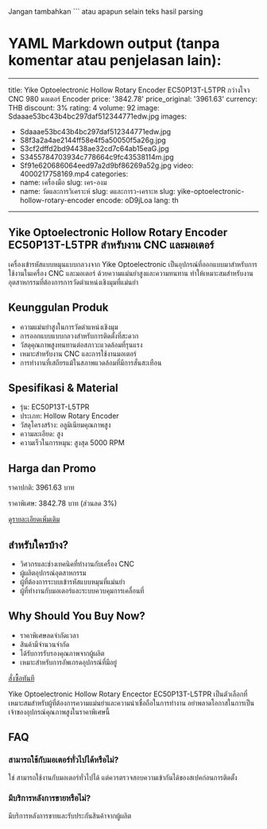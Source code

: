 Jangan tambahkan ``` atau apapun selain teks hasil parsing

# YAML Markdown output (tanpa komentar atau penjelasan lain):

---
title: Yike Optoelectronic Hollow Rotary Encoder EC50P13T-L5TPR กว่างโจว CNC 980 มอเตอร์ Encoder
price: '3842.78'
price_original: '3961.63'
currency: THB
discount: 3%
rating: 4
volume: 92
image: Sdaaae53bc43b4bc297daf512344771edw.jpg
images:
  - Sdaaae53bc43b4bc297daf512344771edw.jpg
  - S8f3a2a4ae2144ff58e4f5a50050f5a26g.jpg
  - S3cf2dffd2bd94438ae32cd7c64ab15eaG.jpg
  - S3455784703934c778664c9fc43538114m.jpg
  - Sf91e620686064eed97a2d9bf86269a52g.jpg
video: 4000217758169.mp4
categories:
  - name: เครื่องมือ
    slug: เคร-องม
  - name: วัดและการวิเคราะห์
    slug: ดและการว-เคราะห
slug: yike-optoelectronic-hollow-rotary-encoder
encode: oD9jLoa
lang: th
---

<h2>Yike Optoelectronic Hollow Rotary Encoder EC50P13T-L5TPR สำหรับงาน CNC และมอเตอร์</h2>
เครื่องเข้ารหัสแบบหมุนแบบกลวงจาก Yike Optoelectronic เป็นอุปกรณ์ที่ออกแบบมาสำหรับการใช้งานในเครื่อง CNC และมอเตอร์ ด้วยความแม่นยำสูงและความทนทาน ทำให้เหมาะสมสำหรับงานอุตสาหกรรมที่ต้องการการวัดตำแหน่งเชิงมุมที่แม่นยำ

<h2>Keunggulan Produk</h2>
<ul>
  <li>ความแม่นยำสูงในการวัดตำแหน่งเชิงมุม</li>
  <li>การออกแบบแบบกลวงสำหรับการติดตั้งที่สะดวก</li>
  <li>วัสดุคุณภาพสูงทนทานต่อสภาวะแวดล้อมที่รุนแรง</li>
  <li>เหมาะสำหรับงาน CNC และการใช้งานมอเตอร์</li>
  <li>การทำงานที่เสถียรแม้ในสภาพแวดล้อมที่มีการสั่นสะเทือน</li>
</ul>

<h2>Spesifikasi & Material</h2>
<ul>
  <li>รุ่น: EC50P13T-L5TPR</li>
  <li>ประเภท: Hollow Rotary Encoder</li>
  <li>วัสดุโครงสร้าง: อลูมิเนียมคุณภาพสูง</li>
  <li>ความละเอียด: สูง</li>
  <li>ความเร็วในการหมุน: สูงสุด 5000 RPM</li>
</ul>

<h2>Harga dan Promo</h2>
<p>ราคาปกติ: 3961.63 บาท</p>
<p>ราคาพิเศษ: 3842.78 บาท (ส่วนลด 3%)</p>

<div class="flex justify-center my-2">
  <a href="https://buy.csgad.com/oD9jLoa" rel="nofollow sponsored" target="_blank" class="py-2 px-4 rounded-md text-white font-semibold bg-gradient-to-r from-[#f73c22] to-[#ff7b48]">ดูรายละเอียดเพิ่มเติม</a>
</div>

<h2>สำหรับใครบ้าง?</h2>
<ul>
  <li>วิศวกรและช่างเทคนิคที่ทำงานกับเครื่อง CNC</li>
  <li>ผู้ผลิตอุปกรณ์อุตสาหกรรม</li>
  <li>ผู้ที่ต้องการระบบเข้ารหัสแบบหมุนที่แม่นยำ</li>
  <li>ผู้ที่ทำงานกับมอเตอร์และระบบควบคุมการเคลื่อนที่</li>
</ul>

<h2>Why Should You Buy Now?</h2>
<ul>
  <li>ราคาพิเศษลดจำกัดเวลา</li>
  <li>สินค้ามีจำนวนจำกัด</li>
  <li>ได้รับการรับรองคุณภาพจากผู้ผลิต</li>
  <li>เหมาะสำหรับการอัพเกรดอุปกรณ์ที่มีอยู่</li>
</ul>

<div class="flex justify-center my-2">
  <a href="https://buy.csgad.com/oD9jLoa" rel="nofollow sponsored" target="_blank" class="py-2 px-4 rounded-md text-white font-semibold bg-gradient-to-r from-[#f73c22] to-[#ff7b48]">สั่งซื้อทันที</a>
</div>

<p>Yike Optoelectronic Hollow Rotary Encector EC50P13T-L5TPR เป็นตัวเลือกที่เหมาะสมสำหรับผู้ที่ต้องการความแม่นยำและความน่าเชื่อถือในการทำงาน อย่าพลาดโอกาสในการเป็นเจ้าของอุปกรณ์คุณภาพสูงในราคาพิเศษนี้</p>

<h2>FAQ</h2>
<h3>สามารถใช้กับมอเตอร์ทั่วไปได้หรือไม่?</h3>
<p>ใช่ สามารถใช้งานกับมอเตอร์ทั่วไปได้ แต่ควรตรวจสอบความเข้ากันได้ของสเปคก่อนการติดตั้ง</p>

<h3>มีบริการหลังการขายหรือไม่?</h3>
<p>มีบริการหลังการขายและรับประกันสินค้าจากผู้ผลิต</p>